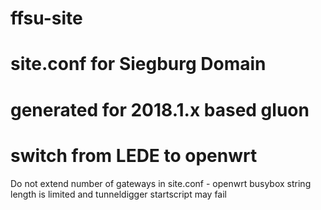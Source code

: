 # ffsu-site
# site.conf for Siegburg Domain
# generated for 2018.1.x based gluon
# switch from LEDE to openwrt

Do not extend number of gateways in site.conf  - openwrt busybox string length is limited and tunneldigger startscript may fail

